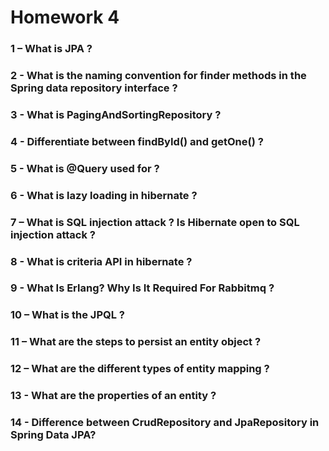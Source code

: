 
# Homework 4

### 1 – What is JPA ?
### 2 - What is the naming convention for finder methods in the Spring data repository interface ?
### 3 - What is PagingAndSortingRepository ?
### 4 - Differentiate between findById() and getOne() ?
### 5 - What is @Query used for ?
### 6 - What is lazy loading in hibernate ?
### 7 – What is SQL injection attack ? Is Hibernate open to SQL injection attack ?
### 8 - What is criteria API in hibernate ?
### 9 - What Is Erlang? Why Is It Required For Rabbitmq ?
### 10 – What is the JPQL ?
### 11 – What are the steps to persist an entity object ?
### 12 – What are the different types of entity mapping ?
### 13 - What are the properties of an entity ?
### 14 - Difference between CrudRepository and JpaRepository in Spring Data JPA?
